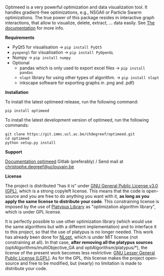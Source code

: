 Optimeed is a very powerful optimization and data visualization tool.
It handles gradient-free optimizations, e.g., NSGAII or Particle Swarm optimizations.
The true power of this package resides in interactive graph interactions, that allow to visualize, delete, extract, ... data easily.
See [The documentation](https://readthedocs.org/projects/optimeed/) for more info.

**Requirements**

* PyQt5 for visualisation -> `pip install PyQt5`
* `pyopengl` for visualisation -> `pip install PyOpenGL`
* Numpy -> `pip install numpy`
* Optional
    * pandas which is only used to export excel files -> `pip install pandas`
    * `nlopt` library for using other types of algorithm. -> `pip install nlopt`
    * inkscape software for exporting graphs in .png and .pdf)

**Installation**

To install the latest optimeed release, run the following command:

    pip install optimeed

To install the latest development version of optimeed, run the following commands:

    git clone https://git.immc.ucl.ac.be/chdegreef/optimeed.git
    cd optimeed
    python setup.py install

**Support**

[Documentation optimeed](https://optimeed.readthedocs.io/en/latest/)
Gitlab (preferably) / Send mail at christophe.degreef@uclouvain.be

**License**

The project is distributed "has it is" under [GNU General Public License v3.0 (GPL)](https://www.gnu.org/licenses/gpl-3.0.fr.html), which is a strong copyleft license.
This means that the code is open-source and you are free to do anything you want with it, **as long as you apply the same license to distribute your code**.
This constraining license is imposed by the use of [Platypus Library](https://platypus.readthedocs.io/en/docs/index.html) as "optimization algorithm library", which is under GPL license.

It is perfectly possible to use other optimization library (which would use the same algorithms but with a different implementation) and to interface it to this project, so that the use of platypus is no longer needed. This work has already been done for [NLopt](https://nlopt.readthedocs.io/en/latest/), which is under MIT license (not constraining at all).
In that case, **after removing all the platypus sources** (optiAlgorithms/multiObjective_GA and optiAlgorithsm/platypus/*), the license of the present work becomes less restrictive: [GNU Lesser General Public License (LGPL)](https://www.gnu.org/licenses/lgpl-3.0.html). As for the GPL, this license makes the project open-source and free to be modified, but (nearly) no limitation is made to distribute your code.

